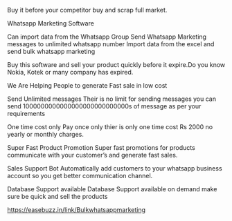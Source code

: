 Buy it before your competitor buy and scrap full market.

Whatsapp Marketing Software

Can import data from the Whatsapp Group
Send Whatsapp Marketing messages to unlimited whatsapp number
Import data from the excel and send bulk whatsapp marketing

Buy this software and sell your product quickly before it expire.Do you know Nokia, Kotek or many company has expired.

We Are Helping People to generate Fast sale in low cost

Send Unlimited messages
Their is no limit for sending messages you can send 1000000000000000000000000000s of message as per your requirements

One time cost only
Pay once only thier is only one time cost Rs 2000 no yearly or monthly charges.

Super Fast Product Promotion
Super fast promotions for products communicate with your customer’s and generate fast sales.

Sales Support Bot
Automatically add customers to your whatsapp business account so you get better communication channel.

Database Support available
Database Support available on demand make sure be quick and sell the products

https://easebuzz.in/link/Bulkwhatsappmarketing
